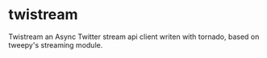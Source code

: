 twistream
=========

Twistream an Async Twitter stream api client writen with tornado, based on tweepy's streaming module.
